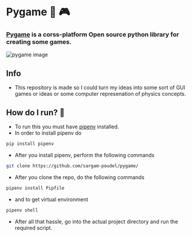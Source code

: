 # Pygame 🐍 🎮
### [Pygame](https://www.pygame.org/) is a corss-platform Open source python library for creating some games. 
![pygame image](https://cutt.ly/yWm5Z5k)

## Info
- This repository is made so I could turn my ideas into some sort of GUI games or ideas or some computer represenation of physics concepts.

## How do I run? 🤔
- To run this you must have [pipenv](https://pypi.org/project/pipenv/) installed.
- In order to install pipenv do
```bash
pip install pipenv
```

- After you install pipenv, perform the following commands
```bash
git clone https://github.com/sargam-poudel/pygame/
```
- After you clone the repo, do the following commands
```bash
pipenv install Pipfile
```
- and to get virtual environment
```bash
pipenv shell
```

- After all that hassle, go into the actual project directory and run the required script.